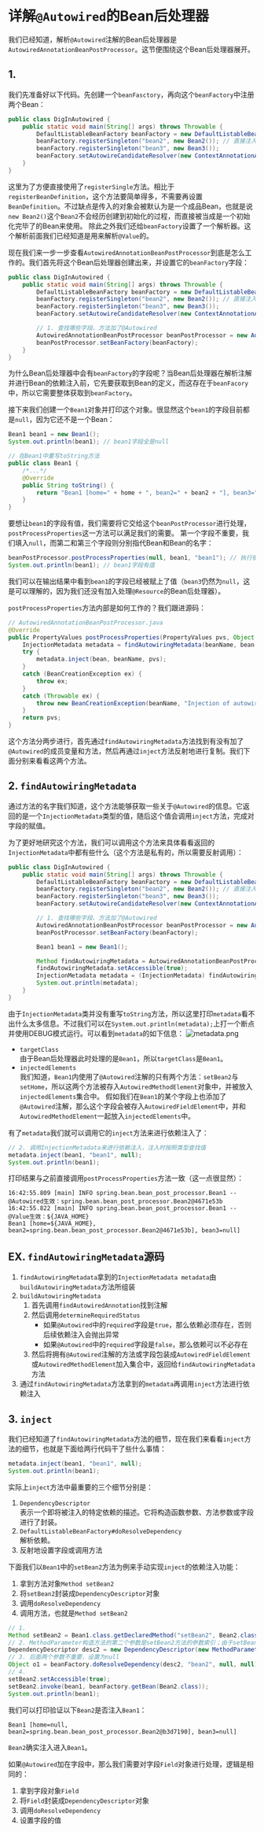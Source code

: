 # 详解`@Autowired`的Bean后处理器

我们已经知道，解析`@Autowired`注解的Bean后处理器是`AutowiredAnnotationBeanPostProcessor`。这节便围绕这个Bean后处理器展开。

## 1.
我们先准备好以下代码。先创建一个`beanFasctory`，再向这个`beanFactory`中注册两个Bean：
````java
public class DigInAutowired {
    public static void main(String[] args) throws Throwable {
        DefaultListableBeanFactory beanFactory = new DefaultListableBeanFactory();
        beanFactory.registerSingleton("bean2", new Bean2()); // 直接注入了一个成品Bean，跳过了创建过程、依赖注入和初始化
        beanFactory.registerSingleton("bean3", new Bean3());
        beanFactory.setAutowireCandidateResolver(new ContextAnnotationAutowireCandidateResolver()); // @Value
    }
}
````
这里为了方便直接使用了`registerSingle`方法。相比于`registerBeanDefinition`，这个方法要简单得多，不需要再设置`BeanDefinition`。不过缺点是传入的对象会被默认为是一个成品Bean，也就是说`new Bean2()`这个`Bean2`不会经历创建到初始化的过程，而直接被当成是一个初始化完毕了的Bean来使用。
除此之外我们还给`beanFactory`设置了一个解析器。这个解析前面我们已经知道是用来解析`@Value`的。

现在我们来一步一步查看`AutowiredAnnotationBeanPostProcessor`到底是怎么工作的。我们首先将这个Bean后处理器创建出来，并设置它的`beanFactory`字段：
```java
public class DigInAutowired {
    public static void main(String[] args) throws Throwable {
        DefaultListableBeanFactory beanFactory = new DefaultListableBeanFactory();
        beanFactory.registerSingleton("bean2", new Bean2()); // 直接注入了一个成品Bean，跳过了创建过程、依赖注入和初始化
        beanFactory.registerSingleton("bean3", new Bean3());
        beanFactory.setAutowireCandidateResolver(new ContextAnnotationAutowireCandidateResolver()); // @Value

        // 1. 查找哪些字段、方法加了@Autowired
        AutowiredAnnotationBeanPostProcessor beanPostProcessor = new AutowiredAnnotationBeanPostProcessor();
        beanPostProcessor.setBeanFactory(beanFactory);
    }
}
```
为什么Bean后处理器中会有`beanFactory`的字段呢？当Bean后处理器在解析注解并进行Bean的依赖注入前，它先要获取到Bean的定义，而这存在于`beanFacory`中，所以它需要整体获取到`beanFactory`。

接下来我们创建一个`Bean1`对象并打印这个对象。很显然这个`bean1`的字段目前都是`null`，因为它还不是一个Bean：
```java
Bean1 bean1 = new Bean1();
System.out.println(bean1); // bean1字段全是null

// 在Bean1中重写toString方法
public class Bean1 {
    /*...*/
    @Override
    public String toString() {
        return "Bean1 [home=" + home + ", bean2=" + bean2 + "], bean3=" + bean3 + "]";
    }
}
```
要想让`bean1`的字段有值，我们需要将它交给这个`beanPostProcessor`进行处理，`postProcessProperties`这一方法可以满足我们的需要。
第一个字段不重要，我们填入`null`，而第二和第三个字段则分别指代Bean和Bean的名字：
```java
beanPostProcessor.postProcessProperties(null, bean1, "bean1"); // 执行依赖注入@Autowired @Value
System.out.println(bean1); // bean1字段有值
```
我们可以在输出结果中看到`bean1`的字段已经被赋上了值（`bean3`仍然为`null`，这是可以理解的，因为我们还没有加入处理`@Resource`的Bean后处理器）。

`postProcessProperties`方法内部是如何工作的？我们跟进源码：
```java
// AutowiredAnnotationBeanPostProcessor.java
@Override
public PropertyValues postProcessProperties(PropertyValues pvs, Object bean, String beanName) {
    InjectionMetadata metadata = findAutowiringMetadata(beanName, bean.getClass(), pvs);
    try {
        metadata.inject(bean, beanName, pvs);
    }
    catch (BeanCreationException ex) {
        throw ex;
    }
    catch (Throwable ex) {
        throw new BeanCreationException(beanName, "Injection of autowired dependencies failed", ex);
    }
    return pvs;
}
```
这个方法分两步进行，首先通过`findAutowiringMetadata`方法找到有没有加了`@Autowired`的成员变量和方法，然后再通过`inject`方法反射地进行复制。我们下面分别来看看这两个方法。

## 2. `findAutowiringMetadata`
通过方法的名字我们知道，这个方法能够获取一些关于`@Autowired`的信息。它返回的是一个`InjectionMetadata`类型的值，随后这个值会调用`inject`方法，完成对字段的赋值。

为了更好地研究这个方法，我们可以调用这个方法来具体看看返回的`InjectionMetadata`中都有些什么（这个方法是私有的，所以需要反射调用）：
```java
public class DigInAutowired {
    public static void main(String[] args) throws Throwable {
        DefaultListableBeanFactory beanFactory = new DefaultListableBeanFactory();
        beanFactory.registerSingleton("bean2", new Bean2()); // 直接注入了一个成品Bean，跳过了创建过程、依赖注入和初始化
        beanFactory.registerSingleton("bean3", new Bean3());
        beanFactory.setAutowireCandidateResolver(new ContextAnnotationAutowireCandidateResolver()); // @Value

        // 1. 查找哪些字段、方法加了@Autowired
        AutowiredAnnotationBeanPostProcessor beanPostProcessor = new AutowiredAnnotationBeanPostProcessor();
        beanPostProcessor.setBeanFactory(beanFactory);

        Bean1 bean1 = new Bean1();

        Method findAutowiringMetadata = AutowiredAnnotationBeanPostProcessor.class.getDeclaredMethod("findAutowiringMetadata", String.class, Class.class, PropertyValues.class);
        findAutowiringMetadata.setAccessible(true);
        InjectionMetadata metadata = (InjectionMetadata) findAutowiringMetadata.invoke(beanPostProcessor, "bean1", Bean1.class, null);// 获取Bean1上加了@Autowired和@Value的成员变量和方法参数信息
        System.out.println(metadata);
    }
}
```
由于`InjectionMetadata`类并没有重写`toString`方法，所以这里打印`metadata`看不出什么太多信息。不过我们可以在`System.out.println(metadata);`上打一个断点并使用DEBUG模式运行。可以看到`metadata`的如下信息：
![metadata.png](../img/metadata.png)
* `targetClass` \
由于Bean后处理器此时处理的是`Bean1`，所以`targetClass`是`Bean1`。
* `injectedElements` \
我们知道，`Bean1`内使用了`@Autowired`注解的只有两个方法：`setBean2`与`setHome`，所以这两个方法被存入`AutowiredMethodElement`对象中，并被放入`injectedElements`集合中。
假如我们在`Bean1`的某个字段上也添加了`@Autowired`注解，那么这个字段会被存入`AutowiredFieldElement`中，并和`AutowiredMethodElement`一起放入`injectedElements`中。

有了`metadata`我们就可以调用它的`inject`方法来进行依赖注入了：
```java
// 2. 调用InjectionMetadata来进行依赖注入，注入时按照类型查找值
metadata.inject(bean1, "bean1", null);
System.out.println(bean1);
```
打印结果与之前直接调用`postProcessProperties`方法一致（这一点很显然）：
```aiignore
16:42:55.809 [main] INFO spring.bean.bean_post_processor.Bean1 -- @Autowired生效：spring.bean.bean_post_processor.Bean2@4671e53b
16:42:55.822 [main] INFO spring.bean.bean_post_processor.Bean1 -- @Value生效：${JAVA_HOME}
Bean1 [home=${JAVA_HOME}, bean2=spring.bean.bean_post_processor.Bean2@4671e53b], bean3=null]
```

## EX. `findAutowiringMetadata`源码
1. `findAutowiringMetadata`拿到的`InjectionMetadata metadata`由`buildAutowiringMetadata`方法所组装
2. `buildAutowiringMetadata`
   1. 首先调用`findAutowiredAnnotation`找到注解
   2. 然后调用`determineRequiredStatus`
      * 如果`@Autowired`中的`required`字段是`true`，那么依赖必须存在，否则后续依赖注入会抛出异常
      * 如果`@Autowired`中的`required`字段是`false`，那么依赖可以不必存在
   3. 然后将拥有`@Autowired`注解的方法或字段包装成`AutowiredFieldElement`或`AutowiredMethodElement`加入集合中，返回给`findAutowiringMetadata`方法
3. 通过`findAutowiringMetadata`方法拿到的`metadata`再调用`inject`方法进行依赖注入

## 3. `inject`
我们已经知道了`findAutowiringMetadata`方法的细节，现在我们来看看`inject`方法的细节，也就是下面给两行代码干了些什么事情：
```java
metadata.inject(bean1, "bean1", null);
System.out.println(bean1);
```
实际上`inject`方法中最重要的三个细节分别是：
1. `DependencyDescriptor` \
表示一个即将被注入的特定依赖的描述。它将构造函数参数、方法参数或字段进行了封装。
2. `DefaultListableBeanFactory#doResolveDependency`\
解析依赖。
3. 反射地设置字段或调用方法

下面我们以`Bean1`中的`setBean2`方法为例来手动实现`inject`的依赖注入功能：
1. 拿到方法对象`Method setBean2`
2. 将`setBean2`封装成`DependencyDescriptor`对象
3. 调用`doResolveDependency`
4. 调用方法，也就是`Method setBean2`

```java
// 1.
Method setBean2 = Bean1.class.getDeclaredMethod("setBean2", Bean2.class);
// 2. MethodParameter构造方法的第二个参数是setBean2方法的参数索引；由于setBean2只有一个参数，所以索引为0
DependencyDescriptor desc2 = new DependencyDescriptor(new MethodParameter(setBean2, 0), true);
// 3. 后面两个参数不重要，设置为null
Object o1 = beanFactory.doResolveDependency(desc2, "bean2", null, null);
// 4. 
setBean2.setAccessible(true);
setBean2.invoke(bean1, beanFactory.getBean(Bean2.class));
System.out.println(bean1);
```
我们可以打印验证以下`Bean2`是否注入`Bean1`：
```aiignore
Bean1 [home=null, bean2=spring.bean.bean_post_processor.Bean2@b3d7190], bean3=null]
```
`Bean2`确实注入进入`Bean1`。

如果`@Autowired`加在字段中，那么我们需要对字段`Field`对象进行处理，逻辑是相同的：
1. 拿到字段对象`Field`
2. 将`Field`封装成`DependencyDescriptor`对象
3. 调用`doResolveDependency`
4. 设置字段的值